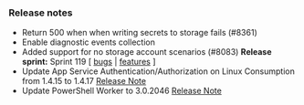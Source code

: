 ### Release notes
<!-- Please add your release notes in the following format:
- My change description (#PR)
-->
- Return 500 when when writing secrets to storage fails (#8361)
- Enable diagnostic events collection
- Added support for no storage account scenarios (#8083)
**Release sprint:** Sprint 119
[ [bugs](https://github.com/Azure/azure-functions-host/issues?q=is%3Aissue+milestone%3A%22Functions+Sprint+119%22+label%3Abug+is%3Aclosed) | [features](https://github.com/Azure/azure-functions-host/issues?q=is%3Aissue+milestone%3A%22Functions+Sprint+119%22+label%3Afeature+is%3Aclosed) ]
- Update App Service Authentication/Authorization on Linux Consumption from 1.4.15 to 1.4.17 [Release Note](https://github.com/Azure/app-service-announcements/issues/375)
- Update PowerShell Worker to 3.0.2046 [Release Note](https://github.com/Azure/azure-functions-powershell-worker/releases/tag/v3.0.2046)